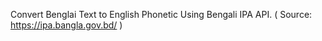 Convert Benglai Text to English Phonetic Using Bengali IPA API. ( Source: https://ipa.bangla.gov.bd/ )

